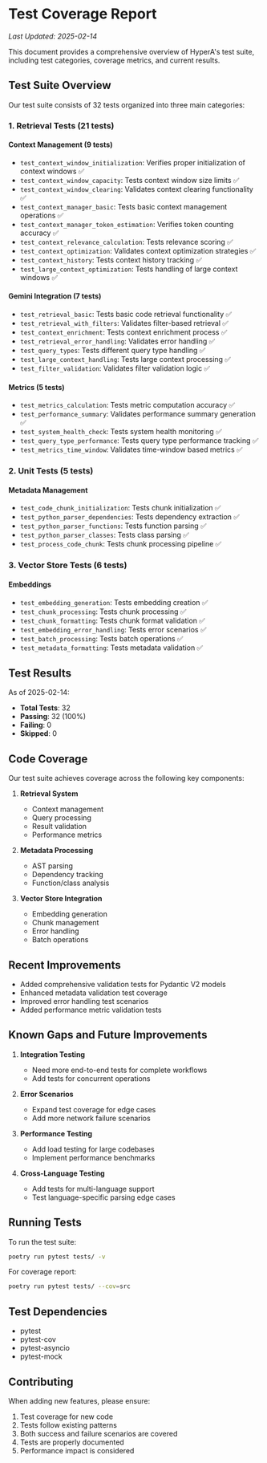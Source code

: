 # Test Coverage Report

*Last Updated: 2025-02-14*

This document provides a comprehensive overview of HyperA's test suite, including test categories, coverage metrics, and current results.

## Test Suite Overview

Our test suite consists of 32 tests organized into three main categories:

### 1. Retrieval Tests (21 tests)

#### Context Management (9 tests)
- `test_context_window_initialization`: Verifies proper initialization of context windows ✅
- `test_context_window_capacity`: Tests context window size limits ✅
- `test_context_window_clearing`: Validates context clearing functionality ✅
- `test_context_manager_basic`: Tests basic context management operations ✅
- `test_context_manager_token_estimation`: Verifies token counting accuracy ✅
- `test_context_relevance_calculation`: Tests relevance scoring ✅
- `test_context_optimization`: Validates context optimization strategies ✅
- `test_context_history`: Tests context history tracking ✅
- `test_large_context_optimization`: Tests handling of large context windows ✅

#### Gemini Integration (7 tests)
- `test_retrieval_basic`: Tests basic code retrieval functionality ✅
- `test_retrieval_with_filters`: Validates filter-based retrieval ✅
- `test_context_enrichment`: Tests context enrichment process ✅
- `test_retrieval_error_handling`: Validates error handling ✅
- `test_query_types`: Tests different query type handling ✅
- `test_large_context_handling`: Tests large context processing ✅
- `test_filter_validation`: Validates filter validation logic ✅

#### Metrics (5 tests)
- `test_metrics_calculation`: Tests metric computation accuracy ✅
- `test_performance_summary`: Validates performance summary generation ✅
- `test_system_health_check`: Tests system health monitoring ✅
- `test_query_type_performance`: Tests query type performance tracking ✅
- `test_metrics_time_window`: Validates time-window based metrics ✅

### 2. Unit Tests (5 tests)

#### Metadata Management
- `test_code_chunk_initialization`: Tests chunk initialization ✅
- `test_python_parser_dependencies`: Tests dependency extraction ✅
- `test_python_parser_functions`: Tests function parsing ✅
- `test_python_parser_classes`: Tests class parsing ✅
- `test_process_code_chunk`: Tests chunk processing pipeline ✅

### 3. Vector Store Tests (6 tests)

#### Embeddings
- `test_embedding_generation`: Tests embedding creation ✅
- `test_chunk_processing`: Tests chunk processing ✅
- `test_chunk_formatting`: Tests chunk format validation ✅
- `test_embedding_error_handling`: Tests error scenarios ✅
- `test_batch_processing`: Tests batch operations ✅
- `test_metadata_formatting`: Tests metadata validation ✅

## Test Results

As of 2025-02-14:
- **Total Tests**: 32
- **Passing**: 32 (100%)
- **Failing**: 0
- **Skipped**: 0

## Code Coverage

Our test suite achieves coverage across the following key components:

1. **Retrieval System**
   - Context management
   - Query processing
   - Result validation
   - Performance metrics

2. **Metadata Processing**
   - AST parsing
   - Dependency tracking
   - Function/class analysis

3. **Vector Store Integration**
   - Embedding generation
   - Chunk management
   - Error handling
   - Batch operations

## Recent Improvements

- Added comprehensive validation tests for Pydantic V2 models
- Enhanced metadata validation test coverage
- Improved error handling test scenarios
- Added performance metric validation tests

## Known Gaps and Future Improvements

1. **Integration Testing**
   - Need more end-to-end tests for complete workflows
   - Add tests for concurrent operations

2. **Error Scenarios**
   - Expand test coverage for edge cases
   - Add more network failure scenarios

3. **Performance Testing**
   - Add load testing for large codebases
   - Implement performance benchmarks

4. **Cross-Language Testing**
   - Add tests for multi-language support
   - Test language-specific parsing edge cases

## Running Tests

To run the test suite:

```bash
poetry run pytest tests/ -v
```

For coverage report:

```bash
poetry run pytest tests/ --cov=src
```

## Test Dependencies

- pytest
- pytest-cov
- pytest-asyncio
- pytest-mock

## Contributing

When adding new features, please ensure:
1. Test coverage for new code
2. Tests follow existing patterns
3. Both success and failure scenarios are covered
4. Tests are properly documented
5. Performance impact is considered
